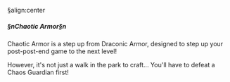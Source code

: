 §align:center
##### §nChaotic Armor§n

Chaotic Armor is a step up from Draconic Armor, designed to step up your post-post-end game to the next level!

However, it's not just a walk in the park to craft...  You'll have to defeat a Chaos Guardian first!